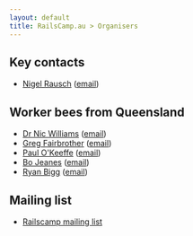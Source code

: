 ```yaml
---
layout: default
title: RailsCamp.au > Organisers
---
```


## Key contacts

* [Nigel Rausch](https://twitter.com/nigel_rausch) ([email](mailto:&#x6E;&#x69;&#x67;&#x65;&#x6C;&#x72;&#x40;&#x6C;&#x6F;&#x67;&#x69;&#x63;&#x61;&#x6C;&#x2E;&#x63;&#x6F;&#x6D;&#x2E;&#x61;&#x75;))

## Worker bees from Queensland

* [Dr Nic Williams](http://drnicwilliams.com) ([email](mailto:&#x64;&#x72;&#x6E;&#x69;&#x63;&#x40;&#x6D;&#x6F;&#x63;&#x72;&#x61;&#x2E;&#x63;&#x6F;&#x6D;))
* [Greg Fairbrother](http://twitter.com/gegster) ([email](mailto:&#x67;&#x72;&#x65;&#x67;&#x40;&#x69;&#x6E;&#x74;&#x72;&#x65;&#x70;&#x69;&#x63;&#x61;&#x2E;&#x63;&#x6F;&#x6D;&#x2E;&#x61;&#x75;))
* [Paul O'Keeffe](https://twitter.com/paul_okeeffe) ([email](mailto:&#x70;&#x67;&#x6F;&#x6B;&#x65;&#x65;&#x66;&#x66;&#x65;&#x40;&#x67;&#x6D;&#x61;&#x69;&#x6C;&#x2E;&#x63;&#x6F;&#x6D;))
* [Bo Jeanes](https://twitter.com/bjeanes) ([email](mailto:&#x62;&#x6A;&#x65;&#x61;&#x6E;&#x65;&#x73;&#x40;&#x6D;&#x6F;&#x63;&#x72;&#x61;&#x2E;&#x63;&#x6F;&#x6D;))
* [Ryan Bigg](http://frozenplague.net/) ([email](mailto:&#x72;&#x61;&#x64;&#x61;&#x72;&#x40;&#x6D;&#x6F;&#x63;&#x72;&#x61;&#x2E;&#x63;&#x6F;&#x6D;))

## Mailing list

* [Railscamp mailing list](http://groups.google.com/group/railscamp)